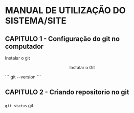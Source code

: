 
# MANUAL DE UTILIZAÇÃO DO SISTEMA/SITE
## CAPITULO 1 - Configuração do git no computador
Instalar o git 
<p align="center">
  Instalar  o Git<a href= "https://git-scm.com/downloads/win" target="_blank"></a></p>
```
git --version
```

###

## CAPITULO 2 - Criando repositorio no git 
###

`git status` git 